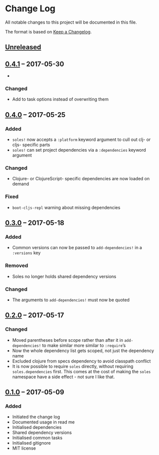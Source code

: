 # Change Log

All notable changes to this project will be documented in this file.

The format is based on [Keep a Changelog](http://keepachangelog.com/).


## [Unreleased]

## [0.4.1] – 2017-05-30

-


### Changed

- Add to task options instead of overwriting them


## [0.4.0] – 2017-05-25

### Added

- `soles!` now accepts a `:platform` keyword argument to cull out clj- or cljs-
  specific parts
- `soles!` can set project dependencies via a `:dependencies` keyword argument


### Changed

- Clojure- or ClojureScript- specific dependencies are now loaded on demand


### Fixed

- `boot-cljs-repl` warning about missing dependencies


## [0.3.0] – 2017-05-18

### Added

- Common versions can now be passed to `add-dependencies!` in a `:versions` key


### Removed

- Soles no longer holds shared dependency versions


### Changed

- The arguments to `add-dependencies!` must now be quoted


## [0.2.0] – 2017-05-17

### Changed

- Moved parentheses before scope rather than after it in `add-dependencies!` 
  to make similar more similar to `:require`’s
- Now the whole dependency list gets scoped, not just the dependency name
- Excluded clojure from specs dependency to avoid classpath conflict
- It is now possible to require `soles` directly, without requiring
  `soles.dependencies` first. This comes at the cost of making the `soles`
  namespace have a side effect - not sure I like that. 


## [0.1.0] – 2017-05-09

### Added

- Initiated the change log
- Documented usage in read me
- Initialised dependencies
- Shared dependency versions
- Initialised common tasks
- Initialised gitignore
- MIT license


[Unreleased]: https://github.com/plumula/soles/compare/0.4.1...HEAD
[0.4.1]: https://github.com/plumula/soles/compare/0.4.0...0.4.1
[0.4.0]: https://github.com/plumula/soles/compare/0.3.0...0.4.0
[0.3.0]: https://github.com/plumula/soles/compare/0.2.0...0.3.0
[0.2.0]: https://github.com/plumula/soles/compare/0.1.0...0.2.0
[0.1.0]: https://github.com/plumula/soles/compare/init...0.1.0
